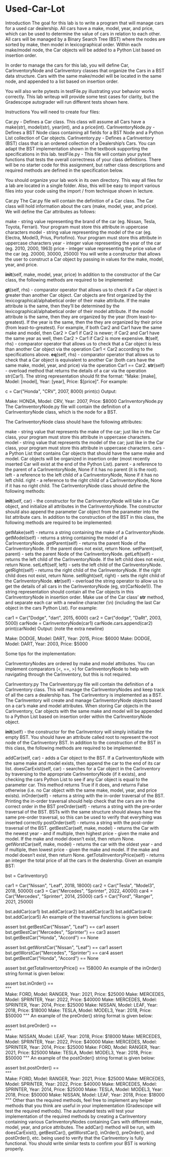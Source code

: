 # Used-Car-Lot
Introduction
The goal for this lab is to write a program that will manage cars for a used car dealership. All cars have a make, model, year, and price, which can be used to determine the value of cars in relation to each other. All cars will be managed by a Binary Search Tree (BST) where the nodes are sorted by make, then model in lexicographical order. Within each make/model node, the Car objects will be added to a Python List based on insertion order.

In order to manage the cars for this lab, you will define Car, CarInventoryNode and CarInventory classes that organize the Cars in a BST data structure. Cars with the same make/model will be located in the same node, and appended to a list based on insertion order.

You will also write pytests in testFile.py illustrating your behavior works correctly. This lab writeup will provide some test cases for clarity, but the Gradescope autograder will run different tests shown here.

Instructions
You will need to create four files:

Car.py - Defines a Car class. This class will assume all Cars have a make(str), model(str), year(int), and a price(int).
CarInventoryNode.py - Defines a BST Node class containing all fields for a BST Node and a Python List collection of Car objects.
CarInventory.py - Defines a CarInventory (BST) class that is an ordered collection of a Dealership’s Cars. You can adapt the BST implementation shown in the textbook supporting the specifications in this lab.
testFile.py - This file will contain your pytest functions that tests the overall correctness of your class definitions.
There will be no starter code for this assignment, but rather class descriptions and required methods are defined in the specification below.

You should organize your lab work in its own directory. This way all files for a lab are located in a single folder. Also, this will be easy to import various files into your code using the import / from technique shown in lecture.

Car.py
The Car.py file will contain the definition of a Car class. The Car class will hold information about the cars (make, model, year, and price). We will define the Car attributes as follows:

make - string value representing the brand of the car (eg. Nissan, Tesla, Toyota, Ferrari). Your program must store this attribute in uppercase characters
model - string value representing the model of the car (eg. Electra, Model3, Prius, Portofino). Your program must store this attribute in uppercase characters
year - integer value representing the year of the car (eg. 2010, 2000, 1963)
price - integer value representing the price value of the car (eg. 20000, 30000, 25000)
You will write a constructor that allows the user to construct a Car object by passing in values for the make, model, year, and price.

__init__(self, make, model, year, price)
In addition to the constructor of the Car class, the following methods are required to be implemented:

__gt__(self, rhs) - comparator operator that allows us to check if a Car object is greater than another Car object. Car objects are first organized by the lexicographical/alphabetical order of their make attribute. If the make attribute is the same, then they’ll be determined by the lexicographical/alphabetical order of their model attribute. If the model attribute is the same, then they are organized by the year (from least-to-greatest). If the year is the same, then the they are organized by their price (from least-to-greatest). For example, if both Car2 and Car1 have the same make and model, then Car2 > Car1 if Car2 is newer; if Car2 and Car1 have the same year as well, then Car2 > Car1 if Car2 is more expensive.
__lt__(self, rhs) - comparator operator that allows us to check that a Car object is less than another Car object via the operation Car1 < Car2 according to the specifications above.
__eq__(self, rhs) - comparator operator that allows us to check that a Car object is equivalent to another Car (both cars have the same make, model, year, and price) via the operation Car1 == Car2.
__str__(self) - overload method that returns the details of a car via the operation str(Car1). The string representation should fit the format: "Make: [make], Model: [model], Year: [year], Price: $[price]".
For example:

c = Car("Honda", "CRV", 2007, 8000)
print(c)
Output:

Make: HONDA, Model: CRV, Year: 2007, Price: $8000
CarInventoryNode.py
The CarInventoryNode.py file will contain the definition of a CarInventoryNode class, which is the node for a BST.

The CarInventoryNode class should have the following attributes:

make - string value that represents the make of the car; just like in the Car class, your program must store this attribute in uppercase characters.
model - string value that represents the model of the car; just like in the Car class, your program must store this attribute in uppercase characters.
cars - a Python List that contains Car objects that should have the same make and model. Car objects will be organized in insertion order (most recently inserted Car will exist at the end of the Python List).
parent - a reference to the parent of a CarInventoryNode, None if it has no parent (it is the root).
left - a reference to the left child of a CarInventoryNode, None if it has no left child.
right - a reference to the right child of a CarInventoryNode, None if it has no right child.
The CarInventoryNode class should define the following methods:

__init__(self, car) - the constructor for the CarInventoryNode will take in a Car object, and initialize all attributes in the CarInventoryNode. The constructor should also append the parameter Car object from the parameter into the list attribute cars.
In addition to the construction of the BST in this class, the following methods are required to be implemented:

getMake(self) - returns a string containing the make of a CarInventoryNode.
getModel(self) - returns a string containing the model of a CarInventoryNode.
getParent(self) - returns the parent Node of the CarInventoryNode. If the parent does not exist, return None.
setParent(self, parent) - sets the parent Node of the CarInventoryNode.
getLeft(self) - returns the left child of the CarInventoryNode. If the left child does not exist, return None.
setLeft(self, left) - sets the left child of the CarInventoryNode.
getRight(self) - returns the right child of the CarInventoryNode. If the right child does not exist, return None.
setRight(self, right) - sets the right child of the CarInventoryNode.
__str__(self) - overload the string operator to allow us to get the details of all cars in the CarInventoryNode (eg, str(CarNode1)). The string representation should contain all the Car objects in this CarInventoryNode in insertion order. Make use of the Car class’ __str__ method, and separate each car with a newline character (\n) (including the last Car object in the cars Python List).
For example:

car1 = Car("Dodge", "dart", 2015, 6000)
car2 = Car("dodge", "DaRt", 2003, 5000)
carNode = CarInventoryNode(car1)
carNode.cars.append(car2)
print(carNode)
Output: (note the extra newline)

Make: DODGE, Model: DART, Year: 2015, Price: $6000
Make: DODGE, Model: DART, Year: 2003, Price: $5000

Some tips for the implementation:

CarInventoryNodes are ordered by make and model attributes. You can implement comparators (<, ==, >) for CarInventoryNode to help with navigating through the CarInventory, but this is not required.

CarInventory.py
The CarInventory.py file will contain the definition of a CarInventory class. This will manage the CarInventoryNodes and keep track of all the cars a dealership has. The CarInventory is implemented as a BST. The CarInventory will create and manage CarInventoryNode objects based on a car’s make and model attributes. When storing Car objects in the CarInventory, Car objects with the same make and model will be appended to a Python List based on insertion order within the CarInventoryNode object.

__init__(self) - the constructor for the CarInventory will simply initialize the empty BST. You should have an attribute called root to represent the root node of the CarInventory BST.
In addition to the construction of the BST in this class, the following methods are required to be implemented:

addCar(self, car) - adds a Car object to the BST. If a CarInventoryNode with the same make and model exists, then append the car to the end of its car list.
doesCarExist(self, car) - searches for a Car object in the CarInventory by traversing to the appropriate CarInventoryNode (if it exists), and checking the cars Python List to see if any Car object is equal to the parameter car. This method returns True if it does, and returns False otherwise (i.e. no Car object with the same make, model, year, and price exists).
inOrder(self) - returns a string with the in-order traversal of the BST. Printing the in-order traversal should help check that the cars are in the correct order in the BST
preOrder(self) - returns a string with the pre-order traversal of the BST. BSTs with the same structure should always have the same pre-order traversal, so this can be used to verify that everything was inserted correctly
postOrder(self) - returns a string with the post-order traversal of the BST.
getBestCar(self, make, model) - returns the Car with the newest year - and if multiple, then highest price - given the make and model. If the make and model doesn’t exist, then return None.
getWorstCar(self, make, model) - returns the car with the oldest year - and if multiple, then lowest price - given the make and model. If the make and model doesn’t exist, then return None.
getTotalInventoryPrice(self) - returns an integer the total price of all the cars in the dealership.
Given an example BST:

bst = CarInventory()

car1 = Car("Nissan", "Leaf", 2018, 18000)
car2 = Car("Tesla", "Model3", 2018, 50000)
car3 = Car("Mercedes", "Sprinter", 2022, 40000)
car4 = Car("Mercedes", "Sprinter", 2014, 25000)
car5 = Car("Ford", "Ranger", 2021, 25000)

bst.addCar(car1)
bst.addCar(car2)
bst.addCar(car3)
bst.addCar(car4)
bst.addCar(car5)
An example of the traversal functions is given below:

assert bst.getBestCar("Nissan", "Leaf") == car1
assert bst.getBestCar("Mercedes", "Sprinter") == car3
assert bst.getBestCar("Honda", "Accord") == None

assert bst.getWorstCar("Nissan", "Leaf") == car1
assert bst.getWorstCar("Mercedes", "Sprinter") == car4
assert bst.getBestCar("Honda", "Accord") == None

assert bst.getTotalInventoryPrice() == 158000
An example of the inOrder() string format is given below:

assert bst.inOrder() == \
"""\
Make: FORD, Model: RANGER, Year: 2021, Price: $25000
Make: MERCEDES, Model: SPRINTER, Year: 2022, Price: $40000
Make: MERCEDES, Model: SPRINTER, Year: 2014, Price: $25000
Make: NISSAN, Model: LEAF, Year: 2018, Price: $18000
Make: TESLA, Model: MODEL3, Year: 2018, Price: $50000
"""
An example of the preOrder() string format is given below:

assert bst.preOrder() == \
"""\
Make: NISSAN, Model: LEAF, Year: 2018, Price: $18000
Make: MERCEDES, Model: SPRINTER, Year: 2022, Price: $40000
Make: MERCEDES, Model: SPRINTER, Year: 2014, Price: $25000
Make: FORD, Model: RANGER, Year: 2021, Price: $25000
Make: TESLA, Model: MODEL3, Year: 2018, Price: $50000
"""
An example of the postOrder() string format is given below:

assert bst.postOrder() == \
"""\
Make: FORD, Model: RANGER, Year: 2021, Price: $25000
Make: MERCEDES, Model: SPRINTER, Year: 2022, Price: $40000
Make: MERCEDES, Model: SPRINTER, Year: 2014, Price: $25000
Make: TESLA, Model: MODEL3, Year: 2018, Price: $50000
Make: NISSAN, Model: LEAF, Year: 2018, Price: $18000
"""
Other than the required methods, feel free to implement any helper methods that you think are useful in your implementation (Gradescope will test the required methods). The automated tests will test your implementation of the required methods by creating a CarInventory containing various CarInventoryNodes containing Cars with different make, model, year, and price attributes. The addCar() method will be run, with doesCarExist(), getBestCar(), getWorstCar(), inOrder(), preOrder(), and postOrder(), etc. being used to verify that the CarInventory is fully functional. You should write similar tests to confirm your BST is working properly.
